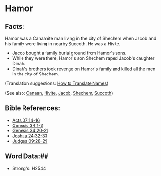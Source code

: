 # Hamor #

## Facts: ##

Hamor was a Canaanite man living in the city of Shechem when Jacob and his family were living in nearby Succoth. He was a Hivite.

* Jacob bought a family burial ground from Hamor's sons.
* While they were there, Hamor's son Shechem raped Jacob's daughter Dinah.
* Dinah's brothers took revenge on Hamor's family and killed all the men in the city of Shechem.

(Translation suggestions: [How to Translate Names](rc://en/ta/man/translate/translate-names))

(See also: [Canaan](../other/canaan.md), [Hivite](../other/hivite.md), [Jacob](../other/jacob.md), [Shechem](../other/shechem.md), [Succoth](../other/succoth.md))

## Bible References: ##

* [Acts 07:14-16](rc://en/tn/help/act/07/14)
* [Genesis 34:1-3](rc://en/tn/help/gen/34/01)
* [Genesis 34:20-21](rc://en/tn/help/gen/34/20)
* [Joshua 24:32-33](rc://en/tn/help/jos/24/32)
* [Judges 09:28-29](rc://en/tn/help/jdg/09/28)

## Word Data:##

* Strong's: H2544

